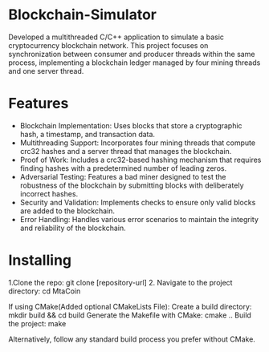 # Blockchain-Simulator
Developed a multithreaded C/C++ application to simulate a basic cryptocurrency blockchain network. This project focuses on synchronization between consumer and producer threads within the same process, implementing a blockchain ledger managed by four mining threads and one server thread.
# Features
- Blockchain Implementation: Uses blocks that store a cryptographic hash, a timestamp, and transaction data.
- Multithreading Support: Incorporates four mining threads that compute crc32 hashes and a server thread that manages the blockchain.
- Proof of Work: Includes a crc32-based hashing mechanism that requires finding hashes with a predetermined number of leading zeros.
- Adversarial Testing: Features a bad miner designed to test the robustness of the blockchain by submitting blocks with deliberately        incorrect hashes.
- Security and Validation: Implements checks to ensure only valid blocks are added to the blockchain.
- Error Handling: Handles various error scenarios to maintain the integrity and reliability of the blockchain.
# Installing
1.Clone the repo: git clone [repository-url]
2. Navigate to the project directory: cd MtaCoin

If using CMake(Added optional CMakeLists File):
  Create a build directory: mkdir build && cd build
  Generate the Makefile with CMake: cmake ..
  Build the project: make
  
Alternatively, follow any standard build process you prefer without CMake.
